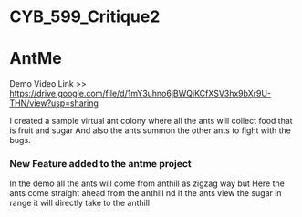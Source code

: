 # CYB_599_Critique2

# AntMe

Demo Video Link  >> https://drive.google.com/file/d/1mY3uhno6jBWQiKCfXSV3hx9bXr9U-THN/view?usp=sharing


I created a sample virtual ant colony where all the ants will collect food that is fruit and sugar And also the ants summon the other ants to fight with the bugs. 

### New Feature added to the antme project

In the demo all the ants will come from anthill as zigzag way but Here the ants come straight ahead from the anthill nd if the ants view the sugar in range it will directly take to the anthill
